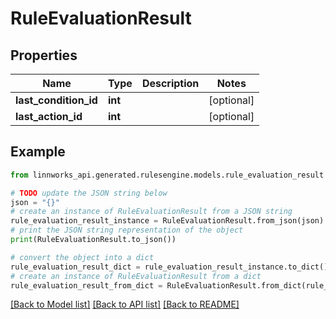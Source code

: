 # RuleEvaluationResult


## Properties

Name | Type | Description | Notes
------------ | ------------- | ------------- | -------------
**last_condition_id** | **int** |  | [optional] 
**last_action_id** | **int** |  | [optional] 

## Example

```python
from linnworks_api.generated.rulesengine.models.rule_evaluation_result import RuleEvaluationResult

# TODO update the JSON string below
json = "{}"
# create an instance of RuleEvaluationResult from a JSON string
rule_evaluation_result_instance = RuleEvaluationResult.from_json(json)
# print the JSON string representation of the object
print(RuleEvaluationResult.to_json())

# convert the object into a dict
rule_evaluation_result_dict = rule_evaluation_result_instance.to_dict()
# create an instance of RuleEvaluationResult from a dict
rule_evaluation_result_from_dict = RuleEvaluationResult.from_dict(rule_evaluation_result_dict)
```
[[Back to Model list]](../README.md#documentation-for-models) [[Back to API list]](../README.md#documentation-for-api-endpoints) [[Back to README]](../README.md)


